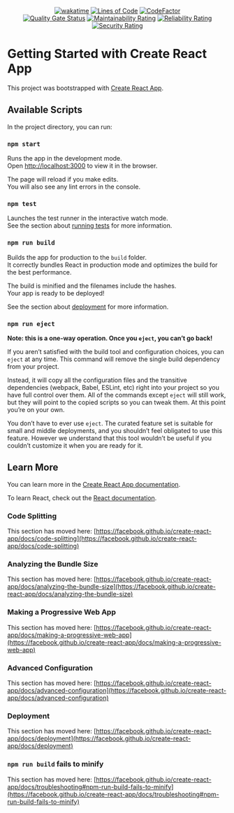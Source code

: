 <div align="center">

  [![wakatime](https://wakatime.com/badge/github/Amir-Pourhadi/Contact-Manager.svg)](https://wakatime.com/badge/github/Amir-Pourhadi/Contact-Manager)
  [![Lines of Code](https://sonarcloud.io/api/project_badges/measure?project=Amir-Pourhadi_Contact-Manager&metric=ncloc)](https://sonarcloud.io/dashboard?id=Amir-Pourhadi_Contact-Manager)
  [![CodeFactor](https://www.codefactor.io/repository/github/amir-pourhadi/contact-manager/badge)](https://www.codefactor.io/repository/github/amir-pourhadi/contact-manager)  
  [![Quality Gate Status](https://sonarcloud.io/api/project_badges/measure?project=Amir-Pourhadi_Contact-Manager&metric=alert_status)](https://sonarcloud.io/dashboard?id=Amir-Pourhadi_Contact-Manager)
  [![Maintainability Rating](https://sonarcloud.io/api/project_badges/measure?project=Amir-Pourhadi_Contact-Manager&metric=sqale_rating)](https://sonarcloud.io/dashboard?id=Amir-Pourhadi_Contact-Manager)
  [![Reliability Rating](https://sonarcloud.io/api/project_badges/measure?project=Amir-Pourhadi_Contact-Manager&metric=reliability_rating)](https://sonarcloud.io/dashboard?id=Amir-Pourhadi_Contact-Manager)
  [![Security Rating](https://sonarcloud.io/api/project_badges/measure?project=Amir-Pourhadi_Contact-Manager&metric=security_rating)](https://sonarcloud.io/dashboard?id=Amir-Pourhadi_Contact-Manager)
</div>

# Getting Started with Create React App

This project was bootstrapped with [Create React App](https://github.com/facebook/create-react-app).

## Available Scripts

In the project directory, you can run:

### `npm start`

Runs the app in the development mode.\
Open [http://localhost:3000](http://localhost:3000) to view it in the browser.

The page will reload if you make edits.\
You will also see any lint errors in the console.

### `npm test`

Launches the test runner in the interactive watch mode.\
See the section about [running tests](https://facebook.github.io/create-react-app/docs/running-tests) for more information.

### `npm run build`

Builds the app for production to the `build` folder.\
It correctly bundles React in production mode and optimizes the build for the best performance.

The build is minified and the filenames include the hashes.\
Your app is ready to be deployed!

See the section about [deployment](https://facebook.github.io/create-react-app/docs/deployment) for more information.

### `npm run eject`

**Note: this is a one-way operation. Once you `eject`, you can’t go back!**

If you aren’t satisfied with the build tool and configuration choices, you can `eject` at any time. This command will remove the single build dependency from your project.

Instead, it will copy all the configuration files and the transitive dependencies (webpack, Babel, ESLint, etc) right into your project so you have full control over them. All of the commands except `eject` will still work, but they will point to the copied scripts so you can tweak them. At this point you’re on your own.

You don’t have to ever use `eject`. The curated feature set is suitable for small and middle deployments, and you shouldn’t feel obligated to use this feature. However we understand that this tool wouldn’t be useful if you couldn’t customize it when you are ready for it.

## Learn More

You can learn more in the [Create React App documentation](https://facebook.github.io/create-react-app/docs/getting-started).

To learn React, check out the [React documentation](https://reactjs.org/).

### Code Splitting

This section has moved here: [https://facebook.github.io/create-react-app/docs/code-splitting](https://facebook.github.io/create-react-app/docs/code-splitting)

### Analyzing the Bundle Size

This section has moved here: [https://facebook.github.io/create-react-app/docs/analyzing-the-bundle-size](https://facebook.github.io/create-react-app/docs/analyzing-the-bundle-size)

### Making a Progressive Web App

This section has moved here: [https://facebook.github.io/create-react-app/docs/making-a-progressive-web-app](https://facebook.github.io/create-react-app/docs/making-a-progressive-web-app)

### Advanced Configuration

This section has moved here: [https://facebook.github.io/create-react-app/docs/advanced-configuration](https://facebook.github.io/create-react-app/docs/advanced-configuration)

### Deployment

This section has moved here: [https://facebook.github.io/create-react-app/docs/deployment](https://facebook.github.io/create-react-app/docs/deployment)

### `npm run build` fails to minify

This section has moved here: [https://facebook.github.io/create-react-app/docs/troubleshooting#npm-run-build-fails-to-minify](https://facebook.github.io/create-react-app/docs/troubleshooting#npm-run-build-fails-to-minify)
